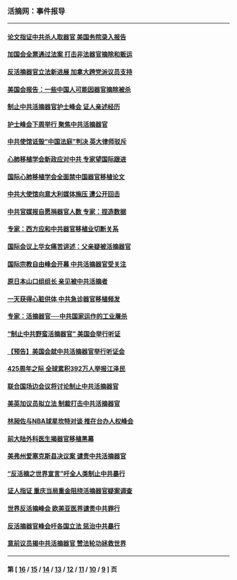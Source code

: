 ### 活摘网：事件报导
---
#### [论文指证中共杀人取器官 美国务院录入报告](../../pages/nf5877/n13999890.md?06100430) 
#### [加国会全票通过法案 打击非法器官摘除和贩运](../../pages/nf5877/n13884924.md?06100430) 
#### [反活摘器官立法新进展 加拿大跨党派议员支持](../../pages/nf5877/n13876061.md?06100430) 
#### [美国会报告：一些中国人可能因器官摘除被杀](../../pages/nf5877/n13867964.md?06100430) 
#### [制止中共活摘器官护士峰会 证人亲述经历](../../pages/nf5877/n13859007.md?06100430) 
#### [护士峰会下周举行 聚焦中共活摘器官](../../pages/nf5877/n13855418.md?06100430) 
#### [中共使馆诋毁“中国法庭”判决 英大律师驳斥](../../pages/nf5877/n13833945.md?06100430) 
#### [心肺移植学会新政应对中共 专家望国际跟进](../../pages/nf5877/n13829043.md?06100430) 
#### [国际心肺移植学会全面禁中国器官移植论文](../../pages/nf5877/n13827785.md?06100430) 
#### [中共大使馆向意大利媒体施压 遭公开回击](../../pages/nf5877/n13826038.md?06100430) 
#### [中共官媒报自愿捐器官人数 专家：捏造数据](../../pages/nf5877/n13814130.md?06100430) 
#### [专家：西方应和中共器官移植业切断关系](../../pages/nf5877/n13772828.md?06100430) 
#### [国际会议上华女痛苦讲述：父亲疑被活摘器官](../../pages/nf5877/n13771583.md?06100430) 
#### [国际宗教自由峰会开幕 中共活摘器官受关注](../../pages/nf5877/n13769995.md?06100430) 
#### [原日本山口组组长 亲见被中共活摘者](../../pages/nf5877/n13767360.md?06100430) 
#### [一天获得心脏供体 中共急诊器官移植频发](../../pages/nf5877/n13764689.md?06100430) 
#### [专家：活摘器官──中共国家运作的工业屠杀](../../pages/nf5877/n13761178.md?06100430) 
#### [“制止中共野蛮活摘器官” 美国会举行听证](../../pages/nf5877/n13735831.md?06100430) 
#### [【预告】美国会就中共活摘器官举行听证会](../../pages/nf5877/n13732843.md?06100430) 
#### [425周年之际 全球累积392万人举报江泽民](../../pages/nf5877/n13719232.md?06100430) 
#### [联合国场边会议将讨论制止中共活摘器官](../../pages/nf5877/n13656361.md?06100430) 
#### [美英加议员拟立法 制裁打击中共活摘器官](../../pages/nf5877/n13430251.md?06100430) 
#### [林昶佐与NBA球星坎特对谈 推在台办人权峰会](../../pages/nf5877/n13414467.md?06100430) 
#### [前大陆外科医生揭器官移植黑幕](../../pages/nf5877/n13401416.md?06100430) 
#### [美弗州爱塞克斯县决议案 谴责中共活摘器官](../../pages/nf5877/n13320919.md?06100430) 
#### [“反活摘之世界宣言”吁全人类制止中共暴行](../../pages/nf5877/n13259730.md?06100430) 
#### [证人指证 重庆当局重金阻挠活摘器官疑案调查](../../pages/nf5877/n13259127.md?06100430) 
#### [世界反活摘峰会 欧美亚医界谴责中共罪行](../../pages/nf5877/n13253550.md?06100430) 
#### [反活摘器官峰会吁各国立法 惩治中共暴行](../../pages/nf5877/n13245052.md?06100430) 
#### [意前议员揭中共活摘器官 赞法轮功拯救世界](../../pages/nf5877/n13203445.md?06100430) 

---
#### 第 [ [16](./16.md?06100430) / [15](./15.md?06100430) / [14](./14.md?06100430) / [13](./13.md?06100430) / [12](./12.md?06100430) / [11](./11.md?06100430) / [10](./10.md?06100430) / [9](./9.md?06100430) ] 页
